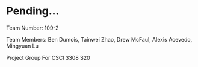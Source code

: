 # Pending...
Team Number: 109-2

Team Members: Ben Dumois, Tainwei Zhao, Drew McFaul, Alexis Acevedo, Mingyuan Lu

Project Group For CSCI 3308 S20
